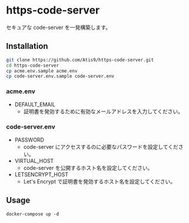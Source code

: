 # https-code-server

セキュアな code-server を一発構築します。

## Installation

```sh
git clone https://github.com/Atis9/https-code-server.git
cd https-code-server
cp acme.env.sample acme.env
cp code-server.env.sample code-server.env
```

### acme.env

- DEFAULT_EMAIL
  - 証明書を発効するために有効なメールアドレスを入力してください。

### code-server.env

- PASSWORD
  - code-server にアクセスするのに必要なパスワードを設定してください。
- VIRTUAL_HOST
  - code-server を公開するホスト名を設定してください。
- LETSENCRYPT_HOST
  - Let's Encrypt で証明書を発効するホスト名を設定してください。

## Usage

```
docker-compose up -d
```
